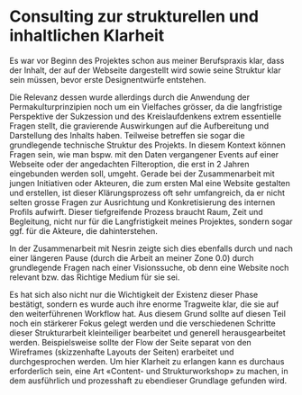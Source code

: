 # Consulting zur strukturellen und inhaltlichen Klarheit

Es war vor Beginn des Projektes schon aus meiner Berufspraxis klar, dass der Inhalt, der auf der Webseite dargestellt wird sowie seine Struktur klar sein müssen, bevor erste Designentwürfe entstehen.

Die Relevanz dessen wurde allerdings durch die Anwendung der Permakulturprinzipien noch um ein Vielfaches grösser, da die langfristige Perspektive der Sukzession und des Kreislaufdenkens extrem essentielle Fragen stellt, die gravierende Auswirkungen auf die Aufbereitung und Darstellung des Inhalts haben. Teilweise betreffen sie sogar die grundlegende technische Struktur des Projekts. In diesem Kontext können Fragen sein, wie man bspw. mit den Daten vergangener Events auf einer Webseite oder der angedachten Filteroption, die erst in 2 Jahren eingebunden werden soll, umgeht. Gerade bei der Zusammenarbeit mit jungen Initiativen oder Akteuren, die zum ersten Mal eine Website gestalten und erstellen, ist dieser Klärungsprozess oft sehr umfangreich, da er nicht selten grosse Fragen zur Ausrichtung und Konkretisierung des internen Profils aufwirft. Dieser tiefgreifende Prozess braucht Raum, Zeit und Begleitung, nicht nur für die Langfristigkeit meines Projektes, sondern sogar ggf. für die Akteure, die dahinterstehen.

In der Zusammenarbeit mit Nesrin zeigte sich dies ebenfalls durch und nach einer längeren Pause (durch die Arbeit an meiner Zone 0.0) durch grundlegende Fragen nach einer Visionssuche, ob denn eine Website noch relevant bzw. das Richtige Medium für sie sei.

<c-text-block text="Evtl. kann hier bei Bedarf (in Zusammenarbeit) mit einer prozessbegleitenden Person eine Art Visionssuche mittels Dragon Dreaming oder IKIGAI angeleitet werden, die dem inhaltlichen Findungsprozess vorausgeht." label="sukzession" class="label-succession"/>

Es hat sich also nicht nur die Wichtigkeit der Existenz dieser Phase bestätigt, sondern es wurde auch ihre enorme Tragweite klar, die sie auf den weiterführenen Workflow hat. Aus diesem Grund sollte auf diesen Teil noch ein stärkerer Fokus gelegt werden und die verschiedenen Schritte dieser Strukturarbeit kleinteiliger bearbeitet und generell herausgearbeitet werden. Beispielsweise sollte der Flow der Seite separat von den Wireframes (skizzenhafte Layouts der Seiten) erarbeitet und durchgesprochen werden. Um hier Klarheit zu erlangen kann es durchaus erforderlich sein, eine Art «Content- und Strukturworkshop» zu machen, in dem ausführlich und prozesshaft zu ebendieser Grundlage gefunden wird.

<c-text-block text="Diese einzelnen Schritte können auch als eine Art Workshopformat / Sprint angedacht und im Sinne einer sukzessiven Iteration über mehrere Wochen erarbeitet werden." label="sukzession" class="label-succession"/>
